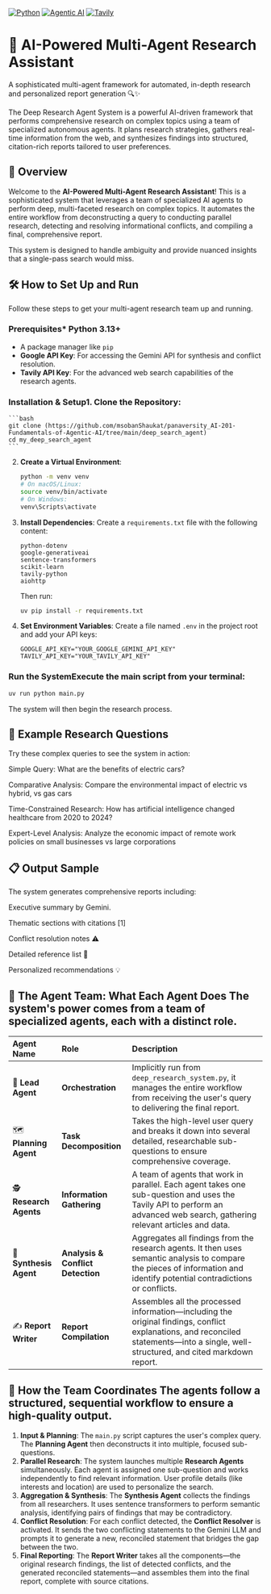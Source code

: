 [![Python](https://img.shields.io/badge/python-3.10%2B-blue?logo=python)](https://www.python.org/)
[![Agentic AI](https://img.shields.io/badge/agentic%20AI-ready-brightgreen)](#)
[![Tavily](https://img.shields.io/badge/search-Tavily_API-ff69b4)](https://tavily.com/)
# 🚀 AI-Powered Multi-Agent Research Assistant

A sophisticated multi-agent framework for automated, in-depth research and personalized report generation 🔍✨

The Deep Research Agent System is a powerful AI-driven framework that performs comprehensive research on complex topics using a team of specialized autonomous agents. It plans research strategies, gathers real-time information from the web, and synthesizes findings into structured, citation-rich reports tailored to user preferences.

## 🌟 Overview
Welcome to the **AI-Powered Multi-Agent Research Assistant**! 
This is a sophisticated system that leverages a team of specialized AI agents to perform deep, multi-faceted research on complex topics. It automates the entire workflow from deconstructing a query to conducting parallel research, detecting and resolving informational conflicts, and compiling a final, comprehensive report.

This system is designed to handle ambiguity and provide nuanced insights that a single-pass search would miss.

## 🛠️ How to Set Up and Run 
Follow these steps to get your multi-agent research team up and running.

### **Prerequisites***   Python 3.13+
*   A package manager like `pip`
*   **Google API Key**: For accessing the Gemini API for synthesis and conflict resolution.
*   **Tavily API Key**: For the advanced web search capabilities of the research agents.

### **Installation & Setup**1.  **Clone the Repository**:
    ```bash
    git clone (https://github.com/msobanShaukat/panaversity_AI-201-Fundamentals-of-Agentic-AI/tree/main/deep_search_agent)
    cd my_deep_search_agent
    ```

2.  **Create a Virtual Environment**:
    ```bash
    python -m venv venv
    # On macOS/Linux:
    source venv/bin/activate
    # On Windows:
    venv\Scripts\activate
    ```

3.  **Install Dependencies**:
    Create a `requirements.txt` file with the following content:
    ```
    python-dotenv
    google-generativeai
    sentence-transformers
    scikit-learn
    tavily-python
    aiohttp
    ```
    Then run:
    ```bash
    uv pip install -r requirements.txt
    ```

4.  **Set Environment Variables**:
    Create a file named `.env` in the project root and add your API keys:
    ```env
    GOOGLE_API_KEY="YOUR_GOOGLE_GEMINI_API_KEY"
    TAVILY_API_KEY="YOUR_TAVILY_API_KEY"
    ```

### **Run the System**Execute the main script from your terminal:
```bash
uv run python main.py
```
The system will then begin the research process.

## 🎯 Example Research Questions
Try these complex queries to see the system in action:

Simple Query: What are the benefits of electric cars?

Comparative Analysis: Compare the environmental impact of electric vs hybrid, vs gas cars

Time-Constrained Research: How has artificial intelligence changed healthcare from 2020 to 2024?

Expert-Level Analysis: Analyze the economic impact of remote work policies on small businesses vs large corporations

## 📋 Output Sample
The system generates comprehensive reports including:

Executive summary by Gemini.

Thematic sections with citations [1]

Conflict resolution notes ⚠️

Detailed reference list 🔗

Personalized recommendations 💡

## 🤖 The Agent Team: What Each Agent Does The system's power comes from a team of specialized agents, each with a distinct role.

| Agent Name | Role | Description |
| :--- | :--- | :--- |
| 🎩 **Lead Agent** | **Orchestration** | Implicitly run from `deep_research_system.py`, it manages the entire workflow from receiving the user's query to delivering the final report. |
| 🗺️ **Planning Agent** | **Task Decomposition** | Takes the high-level user query and breaks it down into several detailed, researchable sub-questions to ensure comprehensive coverage. |
| 🕵️ **Research Agents** | **Information Gathering** | A team of agents that work in parallel. Each agent takes one sub-question and uses the Tavily API to perform an advanced web search, gathering relevant articles and data. |
| 🧩 **Synthesis Agent** | **Analysis & Conflict Detection** | Aggregates all findings from the research agents. It then uses semantic analysis to compare the pieces of information and identify potential contradictions or conflicts. |
| ✍️ **Report Writer** | **Report Compilation** | Assembles all the processed information—including the original findings, conflict explanations, and reconciled statements—into a single, well-structured, and cited markdown report. |

## 🤝 How the Team Coordinates The agents follow a structured, sequential workflow to ensure a high-quality output.

1.  **Input & Planning**: The `main.py` script captures the user's complex query. The **Planning Agent** then deconstructs it into multiple, focused sub-questions.
2.  **Parallel Research**: The system launches multiple **Research Agents** simultaneously. Each agent is assigned one sub-question and works independently to find relevant information. User profile details (like interests and location) are used to personalize the search.
3.  **Aggregation & Synthesis**: The **Synthesis Agent** collects the findings from all researchers. It uses sentence transformers to perform semantic analysis, identifying pairs of findings that may be contradictory.
4.  **Conflict Resolution**: For each conflict detected, the **Conflict Resolver** is activated. It sends the two conflicting statements to the Gemini LLM and prompts it to generate a new, reconciled statement that bridges the gap between the two.
5.  **Final Reporting**: The **Report Writer** takes all the components—the original research findings, the list of detected conflicts, and the generated reconciled statements—and assembles them into the final report, complete with source citations.














